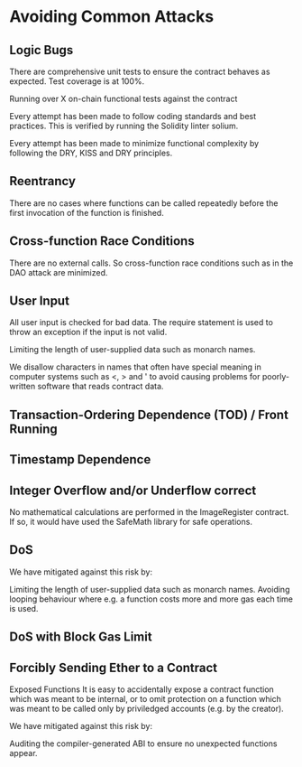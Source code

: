 # Avoiding Common Attacks

## Logic Bugs

There are comprehensive unit tests to ensure the contract behaves as expected. Test coverage is at 100%.

Running over X on-chain functional tests against the contract

Every attempt has been made to follow coding standards and best practices. This is verified by running the Solidity linter solium.

Every attempt has been made to minimize functional complexity by following the DRY, KISS and DRY principles.

## Reentrancy

There are no cases where functions can be called repeatedly before the first invocation of the function is finished.

## Cross-function Race Conditions

There are no external calls. So cross-function race conditions such as in the DAO attack are minimized.

## User Input

All user input is checked for bad data. The require statement is used to throw an exception if the input is not valid.

Limiting the length of user-supplied data such as monarch names.

We disallow characters in names that often have special meaning in computer systems such as <, > and ' to avoid causing problems for poorly-written software that reads contract data.

## Transaction-Ordering Dependence (TOD) / Front Running

## Timestamp Dependence

## Integer Overflow and/or Underflow correct

No mathematical calculations are performed in the ImageRegister contract. If so, it would have used the SafeMath library for safe operations.

## DoS

We have mitigated against this risk by:

Limiting the length of user-supplied data such as monarch names.
Avoiding looping behaviour where e.g. a function costs more and more gas each time is used.

## DoS with Block Gas Limit

## Forcibly Sending Ether to a Contract

Exposed Functions
It is easy to accidentally expose a contract function which was meant to be internal, or to omit protection on a function which was meant to be called only by priviledged accounts (e.g. by the creator).

We have mitigated against this risk by:

Auditing the compiler-generated ABI to ensure no unexpected functions appear.
